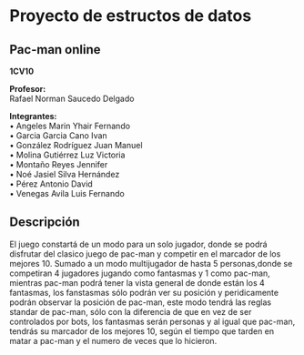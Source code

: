 # **Proyecto de estructos de datos**
## Pac-man online
  
**1CV10**
  
**Profesor:**  
Rafael Norman Saucedo Delgado
  
**Integrantes:**  
• Angeles Marin Yhair Fernando  
• Garcia Garcia Cano Ivan   
• González Rodríguez Juan Manuel  
• Molina Gutiérrez Luz Victoria  
• Montaño Reyes Jennifer  
• Noé Jasiel Silva Hernández  
• Pérez Antonio David  
• Venegas Avila Luis Fernando  
  
    
      
  
    
## **Descripción**  
El juego constartá de un modo para un solo jugador, donde se podrá disfrutar del clasico juego de pac-man y competir en el marcador de los mejores 10. Sumado a un modo multijugador de hasta 5 personas,donde se competiran 4 jugadores jugando como fantasmas y 1 como pac-man, mientras pac-man podrá tener la vista general de donde están los 4 fantasmas, los fanstasmas sólo podrán ver su posición y peridicamente podrán observar la posición de pac-man, este modo tendrá las reglas standar de pac-man, sólo con la diferencia de que en vez de ser controlados por bots, los fantasmas serán personas y al igual que pac-man, tendrás su marcador de los mejores 10, según el tiempo que tarden en matar a pac-man y el numero de veces que lo hicieron.  

